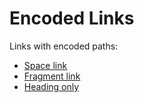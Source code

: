 # Encoded Links

Links with encoded paths:

- [Space link](./Space%20Target.md)
- [Fragment link](./Fragment%20Target.md#Section)
- [Heading only](#Heading%20Only)

